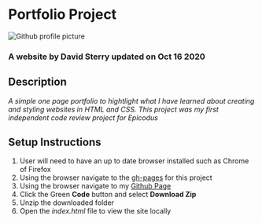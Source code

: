 # Portfolio Project
![Github profile picture](https://github.com/Dave-Sterry.png)
### A website by David Sterry updated on Oct 16 2020

## Description

_A simple one page portfolio to hightlight what I have learned about creating and styling websites in HTML and CSS. This project was my first independent code review project for Epicodus_

## Setup Instructions
1. User will need to have an up to date browser installed such as Chrome of Firefox
2. Using the browser navigate to the [gh-pages](https://dave-sterry.github.io/portfolio) for this project
2. Using the browser navigate to my [Github Page](https://github.com/Dave-Sterry/Portfolio)
3. Click the Green **Code** button and select **Download Zip**
4. Unzip the downloaded folder
5. Open the _index.html_ file to view the site locally
